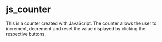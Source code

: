 ﻿# js_counter

This is a counter created with JavaScript. The counter allows the user to increment, decrement and reset the value displayed by clicking the respective buttons.
